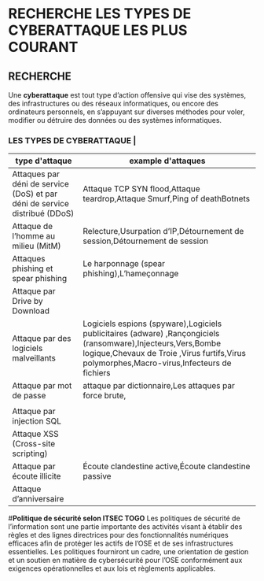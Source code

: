 #  RECHERCHE LES TYPES DE CYBERATTAQUE LES PLUS COURANT 
## RECHERCHE
Une **cyberattaque** est tout type d’action offensive qui vise des systèmes, des infrastructures ou des
réseaux informatiques, ou encore des ordinateurs personnels, en s’appuyant sur diverses méthodes pour voler, modifier ou détruire des données ou des systèmes informatiques.
###   LES TYPES DE CYBERATTAQUE                            |
| type d'attaque              | example d'attaques      |
| --------------------------- | --------------------------- |
| Attaques par déni de service (DoS) et par déni de service distribué (DDoS) |Attaque TCP SYN flood,Attaque teardrop,Attaque Smurf,Ping of deathBotnets|
| Attaque de l’homme au milieu (MitM) | Relecture,Usurpation d’IP,Détournement de session,Détournement de session|
| Attaques phishing et spear phishing |Le harponnage (spear phishing),L’hameçonnage |
| Attaque par Drive by Download | |
| Attaque par des logiciels malveillants |Logiciels espions (spyware),Logiciels publicitaires (adware) ,Rançongiciels (ransomware),Injecteurs,Vers,Bombe logique,Chevaux de Troie ,Virus furtifs,Virus polymorphes,Macro-virus,Infecteurs de fichiers  |
| Attaque par mot de passe |  attaque par dictionnaire,Les attaques par force brute,|
|  ||
| Attaque par injection SQL |  |
| Attaque XSS (Cross-site scripting) |  |
| Attaque par écoute illicite |Écoute clandestine active,Écoute clandestine passive |
| Attaque d’anniversaire |  |


#**Politique de sécurité  selon ITSEC TOGO**
Les politiques de sécurité de l’information sont une partie importante des activités visant à établir des
règles et des lignes directrices pour des fonctionnalités numériques efficaces afin de protéger les actifs
de l’OSE et de ses infrastructures essentielles.
Les politiques fourniront un cadre, une orientation de gestion et un soutien en matière de
cybersécurité pour l’OSE conformément aux exigences opérationnelles et aux lois et règlements
applicables.
